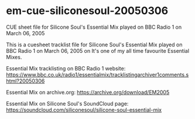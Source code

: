 # em-cue-siliconesoul-20050306
CUE sheet file for Silicone Soul's Essential Mix played on BBC Radio 1 on March 06, 2005

This is a cuesheet tracklist file for Silicone Soul's Essential Mix played on BBC Radio 1 on March 06, 2005 on
It's one of my all time favourite Essential Mixes.

Essential Mix tracklisting on BBC Radio 1 website: https://www.bbc.co.uk/radio1/essentialmix/tracklistingarchiver1comments.shtml?20050306

Essential Mix on archive.org: https://archive.org/download/EM2005

Essential Mix on Silicone Soul's SoundCloud page: https://soundcloud.com/siliconesoul/silicone-soul-essential-mix

